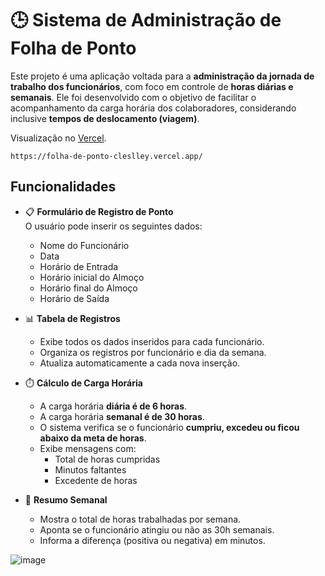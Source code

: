 # 🕒 Sistema de Administração de Folha de Ponto

Este projeto é uma aplicação voltada para a **administração da jornada de trabalho dos funcionários**, com foco em controle de **horas diárias e semanais**. Ele foi desenvolvido com o objetivo de facilitar o acompanhamento da carga horária dos colaboradores, considerando inclusive **tempos de deslocamento (viagem)**.

Visualização no <a href="https://folha-de-ponto-cleslley.vercel.app/">Vercel</a>.

```https://folha-de-ponto-cleslley.vercel.app/```

## Funcionalidades

- 📋 **Formulário de Registro de Ponto**  
  O usuário pode inserir os seguintes dados:
  - Nome do Funcionário
  - Data
  - Horário de Entrada
  - Horário inicial do Almoço
  - Horário final do Almoço
  - Horário de Saída

- 📊 **Tabela de Registros**
  - Exibe todos os dados inseridos para cada funcionário.
  - Organiza os registros por funcionário e dia da semana.
  - Atualiza automaticamente a cada nova inserção.

- ⏱️ **Cálculo de Carga Horária**
  - A carga horária **diária é de 6 horas**.
  - A carga horária **semanal é de 30 horas**.
  - O sistema verifica se o funcionário **cumpriu, excedeu ou ficou abaixo da meta de horas**.
  - Exibe mensagens com:
    - Total de horas cumpridas
    - Minutos faltantes
    - Excedente de horas

- 📅 **Resumo Semanal**
  - Mostra o total de horas trabalhadas por semana.
  - Aponta se o funcionário atingiu ou não as 30h semanais.
  - Informa a diferença (positiva ou negativa) em minutos.

![image](https://github.com/user-attachments/assets/afc782c0-c8a3-4eb7-9628-2f55f33da892)

